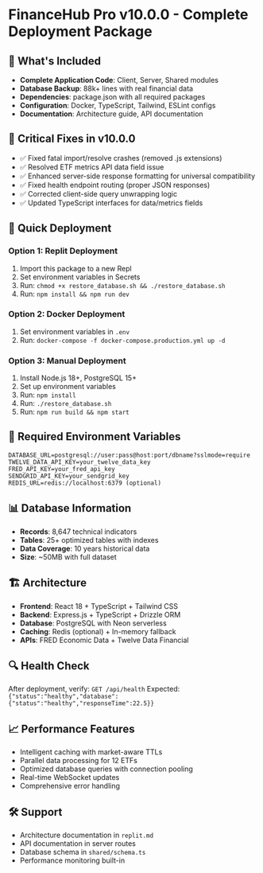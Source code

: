 # FinanceHub Pro v10.0.0 - Complete Deployment Package

## 🎯 What's Included
- **Complete Application Code**: Client, Server, Shared modules
- **Database Backup**: 88k+ lines with real financial data 
- **Dependencies**: package.json with all required packages
- **Configuration**: Docker, TypeScript, Tailwind, ESLint configs
- **Documentation**: Architecture guide, API documentation

## 🔧 Critical Fixes in v10.0.0
- ✅ Fixed fatal import/resolve crashes (removed .js extensions)
- ✅ Resolved ETF metrics API data field issue
- ✅ Enhanced server-side response formatting for universal compatibility  
- ✅ Fixed health endpoint routing (proper JSON responses)
- ✅ Corrected client-side query unwrapping logic
- ✅ Updated TypeScript interfaces for data/metrics fields

## 🚀 Quick Deployment

### Option 1: Replit Deployment
1. Import this package to a new Repl
2. Set environment variables in Secrets
3. Run: `chmod +x restore_database.sh && ./restore_database.sh`
4. Run: `npm install && npm run dev`

### Option 2: Docker Deployment  
1. Set environment variables in `.env`
2. Run: `docker-compose -f docker-compose.production.yml up -d`

### Option 3: Manual Deployment
1. Install Node.js 18+, PostgreSQL 15+
2. Set up environment variables 
3. Run: `npm install`
4. Run: `./restore_database.sh`
5. Run: `npm run build && npm start`

## 🔐 Required Environment Variables
```
DATABASE_URL=postgresql://user:pass@host:port/dbname?sslmode=require
TWELVE_DATA_API_KEY=your_twelve_data_key
FRED_API_KEY=your_fred_api_key  
SENDGRID_API_KEY=your_sendgrid_key
REDIS_URL=redis://localhost:6379 (optional)
```

## 📊 Database Information
- **Records**: 8,647 technical indicators
- **Tables**: 25+ optimized tables with indexes
- **Data Coverage**: 10 years historical data
- **Size**: ~50MB with full dataset

## 🏗️ Architecture
- **Frontend**: React 18 + TypeScript + Tailwind CSS
- **Backend**: Express.js + TypeScript + Drizzle ORM
- **Database**: PostgreSQL with Neon serverless
- **Caching**: Redis (optional) + In-memory fallback
- **APIs**: FRED Economic Data + Twelve Data Financial

## 🔍 Health Check
After deployment, verify: `GET /api/health`
Expected: `{"status":"healthy","database":{"status":"healthy","responseTime":22.5}}`

## 📈 Performance Features
- Intelligent caching with market-aware TTLs
- Parallel data processing for 12 ETFs
- Optimized database queries with connection pooling
- Real-time WebSocket updates
- Comprehensive error handling

## 🛠️ Support
- Architecture documentation in `replit.md`
- API documentation in server routes
- Database schema in `shared/schema.ts`
- Performance monitoring built-in
